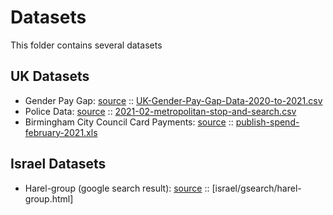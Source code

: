 # Datasets 

This folder contains several datasets 

## UK Datasets

- Gender Pay Gap: [source](https://gender-pay-gap.service.gov.uk/) :: [UK-Gender-Pay-Gap-Data-2020-to-2021.csv](uk/UK-Gender-Pay-Gap-Data-2020-to-2021.csv)
- Police Data: [source](https://data.police.uk/data/) :: [2021-02-metropolitan-stop-and-search.csv](uk/2021-02-metropolitan-stop-and-search.csv)
- Birmingham City Council Card Payments: [source](https://data.birmingham.gov.uk/organization/birmingham-city-council) :: [publish-spend-february-2021.xls](uk/publish-spend-february-2021.xls)

## Israel Datasets

- Harel-group (google search result): [source](https://webcache.googleusercontent.com/search?q=cache:2NZ1-F-mbbIJ:https://www.harel-group.co.il/long-term-savings/study-funds/plans/regular-army/doclib/%25D7%25A4%25D7%2599%25D7%25A8%25D7%2595%25D7%2598%2520%25D7%25A6%25D7%2593%25D7%2593%25D7%2599%25D7%259D%2520%25D7%25A7%25D7%25A9%25D7%2595%25D7%25A8%25D7%2599%25D7%259D/2014/%25D7%25A4%25D7%2599%25D7%25A8%25D7%2595%25D7%2598%2520%25D7%2599%25D7%25AA%25D7%25A8%25D7%2595%25D7%25AA%2520%25D7%2595%25D7%25A2%25D7%25A1%25D7%25A7%25D7%2590%25D7%2595%25D7%25AA%2520%25D7%25A2%25D7%259D%2520%25D7%25A6%25D7%2593%25D7%2593%25D7%2599%25D7%259D%2520%25D7%25A7%25D7%25A9%25D7%2595%25D7%25A8%25D7%2599%25D7%259D%2520%25D7%25A0%25D7%259B%25D7%2595%25D7%259F%2520%25D7%259C%25D7%25AA%25D7%2590%25D7%25A8%25D7%2599%25D7%259A%252031.12.2014.xls+&cd=1&hl=en&ct=clnk&gl=uk) :: [israel/gsearch/harel-group.html]